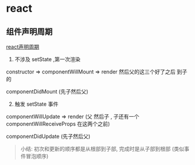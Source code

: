 # react

## 组件声明周期

[react声明周期](https://www.cnblogs.com/faith3/p/9216165.html)

1. 不涉及 setState ,第一次渲染

constructor => componentWillMount => render
然后父的这三个好了之后 到子的

componentDidMount (先子然后父)

2. 触发 setState 事件

componentWillUpdate => render (父 然后子 , 子还有一个 componentWillReceiveProps 在这两个之前)

componentDidUpdate (先子然后父)

>小结: 初次和更新的顺序都是从根部到子部, 完成时是从子部到根部 (类似事件冒泡顺序)
